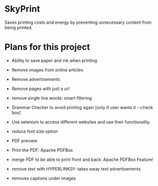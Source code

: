 # SkyPrint
 Saves printing costs and energy by preventing unnecessary content from being printed. 

# Plans for this project
* Ability to save paper and ink when printing

* Remove images from online articles 

* Remove advertisements

* Remove pages with just a url

* remove single line words: smart filtering 

* Grammar Checker to avoid printing again [only if user wants it --check box]

* Use selenium to access different websites and use their functionality.
  
* reduce font size option

* PDF preview

* Print the PDF: Apache PDFBox

* merge PDF to be able to print front and back: Apache PDFBox Feature!
  
* remove text with HYPERLINKS!!: takes away text advertisements

* removes captions under images

